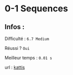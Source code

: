 # 0-1 Sequences

## Infos :

Difficulté : ```6.7 Medium```

Réussi ? ```Oui```

Meilleur temps : ```0.01 s```

url : [kattis](https://open.kattis.com/problems/sequences)

